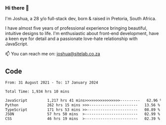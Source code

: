 ### Hi there 👋

I'm Joshua, a 28 y/o full-stack dev, born & raised in Pretoria, South Africa. 

I have almost five years of professional experience bringing beautiful, intuitive designs to life. I'm enthusiastic about front-end development, have a keen eye for detail and a passionate love-hate relationship with JavaScript.

📫 You can reach me on: joshua@sitelab.co.za

## **Code**

<!--START_SECTION:waka-->

```txt
From: 31 August 2021 - To: 17 January 2024

Total Time: 1,934 hrs 10 mins

JavaScript         1,217 hrs 41 mins>>>>>>>>>>>>>>>>---------   62.96 %
Python             262 hrs 15 mins >>>----------------------   13.56 %
TypeScript         171 hrs 53 mins >>-----------------------   08.89 %
JSON               57 hrs 50 mins  >------------------------   02.99 %
CSS                46 hrs 19 mins  >------------------------   02.39 %
```

<!--END_SECTION:waka-->
